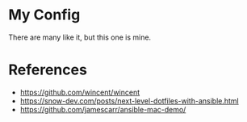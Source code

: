 # My Config
There are many like it, but this one is mine.

# References

* https://github.com/wincent/wincent
* https://snow-dev.com/posts/next-level-dotfiles-with-ansible.html
* https://github.com/jamescarr/ansible-mac-demo/

